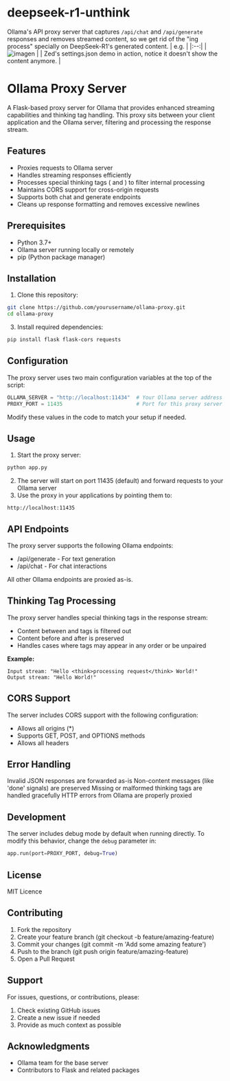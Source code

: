 # deepseek-r1-unthink

  Ollama's API proxy server that captures `/api/chat` and `/api/generate` responses and 
    removes <think></think> streamed content, so we get rid of 
    the "<THINK>ing process" specially on DeepSeek-R1's generated content.
| e.g. |
|:--:|
| ![imagen](https://github.com/user-attachments/assets/bf18ba19-a63f-40ba-aa07-0f8aa8a87009) |
|    Zed's settings.json demo in action, notice it doesn't show the <think></think> content anymore. |


# Ollama Proxy Server
A Flask-based proxy server for Ollama that provides enhanced streaming capabilities and thinking tag handling. This proxy sits between your client application and the Ollama server, filtering and processing the response stream.

## Features

- Proxies requests to Ollama server
- Handles streaming responses efficiently
- Processes special thinking tags (<think> and </think>) to filter internal processing
- Maintains CORS support for cross-origin requests
- Supports both chat and generate endpoints
- Cleans up response formatting and removes excessive newlines

## Prerequisites

- Python 3.7+
- Ollama server running locally or remotely
- pip (Python package manager)

## Installation

1. Clone this repository:
```bash
git clone https://github.com/yourusername/ollama-proxy.git
cd ollama-proxy
``` 
3. Install required dependencies:
```bash
pip install flask flask-cors requests
```
## Configuration

The proxy server uses two main configuration variables at the top of the script:

```python
OLLAMA_SERVER = "http://localhost:11434"  # Your Ollama server address
PROXY_PORT = 11435                        # Port for this proxy server
```
Modify these values in the code to match your setup if needed.
## Usage

1. Start the proxy server:
```python
python app.py
```
2. The server will start on port 11435 (default) and forward requests to your Ollama server
3. Use the proxy in your applications by pointing them to:
```
http://localhost:11435
```
## API Endpoints

The proxy server supports the following Ollama endpoints:

- /api/generate - For text generation
- /api/chat - For chat interactions

All other Ollama endpoints are proxied as-is.

## Thinking Tag Processing

The proxy server handles special thinking tags in the response stream:

- Content between <think> and </think> tags is filtered out
- Content before <think> and after </think> is preserved
- Handles cases where tags may appear in any order or be unpaired

**Example:**

```
Input stream: "Hello <think>processing request</think> World!"
Output stream: "Hello World!"
```

## CORS Support
The server includes CORS support with the following configuration:

- Allows all origins (*)
- Supports GET, POST, and OPTIONS methods
- Allows all headers

## Error Handling

Invalid JSON responses are forwarded as-is
Non-content messages (like 'done' signals) are preserved
Missing or malformed thinking tags are handled gracefully
HTTP errors from Ollama are properly proxied

## Development
The server includes debug mode by default when running directly. To modify this behavior, change the `debug` parameter in:

```python
app.run(port=PROXY_PORT, debug=True)
```
## License
MIT Licence

## Contributing

1. Fork the repository
2. Create your feature branch (git checkout -b feature/amazing-feature)
3. Commit your changes (git commit -m 'Add some amazing feature')
4. Push to the branch (git push origin feature/amazing-feature)
5. Open a Pull Request

## Support
For issues, questions, or contributions, please:

1. Check existing GitHub issues
2. Create a new issue if needed
3. Provide as much context as possible

## Acknowledgments

- Ollama team for the base server
- Contributors to Flask and related packages
